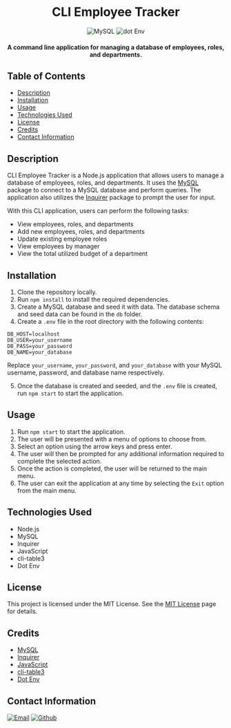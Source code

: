 <h1 align="center">
  CLI Employee Tracker
</h1>

<p align="center">
  <img src="https://img.shields.io/badge/Node.js-339933.svg?style=for-the-badge&logo=nodedotjs&logoColor=white" alt="MySQL">
  <img src="https://img.shields.io/badge/MySQL-4479A1.svg?style=for-the-badge&logo=MySQL&logoColor=white" alt="dot Env">
</p>

<h4 align="center">A command line application for managing a database of employees, roles, and departments.</h4>

## Table of Contents
- [Description](#description)
- [Installation](#installation)
- [Usage](#usage)
- [Technologies Used](#technologies-used)
- [License](#license)
- [Credits](#credits)
- [Contact Information](#contact-information)

## Description
CLI Employee Tracker is a Node.js application that allows users to manage a database of employees, roles, and departments. It uses the [MySQL](https://www.npmjs.com/package/mysql) package to connect to a MySQL database and perform queries. The application also utilizes the [Inquirer](https://www.npmjs.com/package/inquirer) package to prompt the user for input.

With this CLI application, users can perform the following tasks:
- View employees, roles, and departments
- Add new employees, roles, and departments
- Update existing employee roles
- View employees by manager
- View the total utilized budget of a department

## Installation
1. Clone the repository locally.
2. Run `npm install` to install the required dependencies.
3. Create a MySQL database and seed it with data. The database schema and seed data can be found in the `db` folder.
4. Create a `.env` file in the root directory with the following contents:
```
DB_HOST=localhost
DB_USER=your_username
DB_PASS=your_password
DB_NAME=your_database
```
Replace `your_username`, `your_password`, and `your_database` with your MySQL username, password, and database name respectively.

5. Once the database is created and seeded, and the `.env` file is created, run `npm start` to start the application.

## Usage
1. Run `npm start` to start the application.
2. The user will be presented with a menu of options to choose from.
3. Select an option using the arrow keys and press enter.
4. The user will then be prompted for any additional information required to complete the selected action.
5. Once the action is completed, the user will be returned to the main menu.
6. The user can exit the application at any time by selecting the `Exit` option from the main menu.

## Technologies Used
- Node.js
- MySQL
- Inquirer
- JavaScript
- cli-table3
- Dot Env

## License
This project is licensed under the MIT License. See the [MIT License](https://opensource.org/licenses/mit/) page for details.

## Credits
- [MySQL](https://www.npmjs.com/package/mysql)
- [Inquirer](https://www.npmjs.com/package/inquirer)
- [JavaScript](https://developer.mozilla.org/en-US/docs/Web/JavaScript)
- [cli-table3](https://www.npmjs.com/package/cli-table3)
- [Dot Env](https://www.npmjs.com/package/dotenv)

## Contact Information
[![Email](https://img.shields.io/badge/Gmail-D14836?style=for-the-badge&logo=gmail&logoColor=white)](mailto:cwchilvers@gmail.com)
[![Github](https://img.shields.io/badge/GitHub-181717.svg?style=for-the-badge&logo=GitHub&logoColor=white)](https://github.com/cwchilvers)